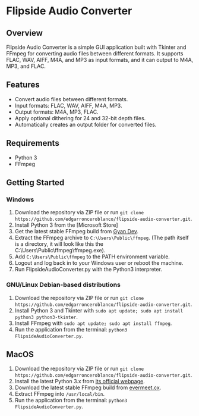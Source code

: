# Flipside Audio Converter

## Overview

Flipside Audio Converter is a simple GUI application built with Tkinter and FFmpeg for converting audio files between different formats. It supports FLAC, WAV, AIFF, M4A, and MP3 as input formats, and it can output to M4A, MP3, and FLAC.

## Features

- Convert audio files between different formats.
- Input formats: FLAC, WAV, AIFF, M4A, MP3.
- Output formats: M4A, MP3, FLAC.
- Apply optional dithering for 24 and 32-bit depth files.
- Automatically creates an output folder for converted files.

## Requirements

- Python 3
- FFmpeg

## Getting Started

### Windows

1. Download the repository via ZIP file or run `git clone https://github.com/edgarronceroblanco/flipside-audio-converter.git`.
2. Install Python 3 from the [Microsoft Store]
3. Get the latest stable FFmpeg build from [Gyan Dev](https://www.gyan.dev/ffmpeg/builds/ffmpeg-release-full.7z).
4. Extract the FFmpeg archive to `C:\Users\Public\ffmpeg`. (The path itself is a directory, it will look like this the C:\Users\Public\ffmpeg\ffmpeg.exe).
5. Add `C:\Users\Public\ffmpeg` to the PATH environment variable.
6. Logout and log back in to your Windows user or reboot the machine.
7. Run FlipsideAudioConverter.py with the Python3 interpreter.

### GNU/Linux Debian-based distributions

1. Download the repository via ZIP file or run `git clone https://github.com/edgarronceroblanco/flipside-audio-converter.git`.
2. Install Python 3 and Tkinter with `sudo apt update; sudo apt install python3 python3-tkinter`.
3. Install FFmpeg with `sudo apt update; sudo apt install ffmpeg`.
4. Run the application from the terminal: `python3 FlipsideAudioConverter.py`.

## MacOS

1. Download the repository via ZIP file or run `git clone https://github.com/edgarronceroblanco/flipside-audio-converter.git`.
2. Install the latest Python 3.x from [its official webpage](https://www.python.org/downloads/).
3. Download the latest stable FFmpeg build from [evermeet.cx](https://evermeet.cx/ffmpeg/ffmpeg-6.1.1.7z).
4. Extract FFmpeg into `/usr/local/bin`.
5. Run the application from the terminal: `python3 FlipsideAudioConverter.py`.
